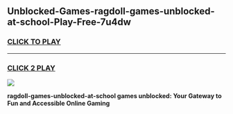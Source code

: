 
## Unblocked-Games-ragdoll-games-unblocked-at-school-Play-Free-7u4dw
<h3>
<a href="https://premium76.site?title=ragdoll-games-unblocked-at-school&ref=09A">CLICK TO PLAY</a></h3>
<hr>

<h3>
<a href="https://premium76.site?title=ragdoll-games-unblocked-at-school&ref=09A">CLICK 2 PLAY</a>
  
</h3>

<a href="https://premium76.site?title=ragdoll-games-unblocked-at-school&ref=09A"><img src="https://clearcache.store/games.png"></a>


**ragdoll-games-unblocked-at-school games unblocked: Your Gateway to Fun and Accessible Online Gaming**
